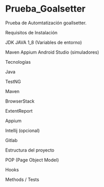 # Prueba_Goalsetter

Prueba de Automtatización goallsetter.

Requisitos de Instalación

JDK JAVA 1_8 (Variables de entorno)

Maven
Appium
Android Studio (simuladores)


Tecnologías

Java

TestNG

Maven

BrowserStack

ExtentReport

Appium

Intellij (opcional)

Gitlab

Estructura del proyecto

POP (Page Object Model)

Hooks

Methods / Tests
